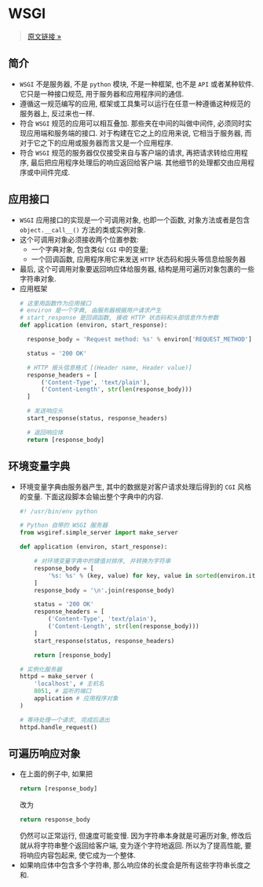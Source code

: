 # WSGI
> [原文链接 &raquo;](http://wsgi.tutorial.codepoint.net/intro)

## 简介
- `WSGI` 不是服务器, 不是 `python` 模块, 不是一种框架, 也不是 `API` 或者某种软件. 它只是一种接口规范, 用于服务器和应用程序间的通信.
- 遵循这一规范编写的应用, 框架或工具集可以运行在任意一种遵循这种规范的服务器上, 反过来也一样.
- 符合 `WSGI` 规范的应用可以相互叠加. 那些夹在中间的叫做中间件, 必须同时实现应用端和服务端的接口. 对于构建在它之上的应用来说, 它相当于服务器, 而对于它之下的应用或服务器而言又是一个应用程序.
- 符合 `WSGI` 规范的服务器仅仅接受来自与客户端的请求, 再把请求转给应用程序, 最后把应用程序处理后的响应返回给客户端. 其他细节的处理都交由应用程序或中间件完成.

## 应用接口
- `WSGI` 应用接口的实现是一个可调用对象, 也即一个函数, 对象方法或者是包含 `object.__call__()` 方法的类或实例对象.
- 这个可调用对象必须接收两个位置参数:
  - 一个字典对象, 包含类似 `CGI` 中的变量;
  - 一个回调函数, 应用程序用它来发送 `HTTP` 状态码和报头等信息给服务器
- 最后, 这个可调用对象要返回响应体给服务器, 结构是用可遍历对象包裹的一些字符串对象.
- 应用框架
  ```python
  # 这里用函数作为应用接口
  # environ 是一个字典, 由服务器根据用户请求产生
  # start_response 是回调函数, 接收 HTTP 状态码和头部信息作为参数
  def application (environ, start_response):

    response_body = 'Request method: %s' % environ['REQUEST_METHOD']

    status = '200 OK'

    # HTTP 报头信息格式 [(Header name, Header value)]
    response_headers = [
        ('Content-Type', 'text/plain'),
        ('Content-Length', str(len(response_body)))
    ]

    # 发送响应头
    start_response(status, response_headers)

    # 返回响应体
    return [response_body]
  ```

## 环境变量字典
- 环境变量字典由服务器产生, 其中的数据是对客户请求处理后得到的 `CGI` 风格的变量. 下面这段脚本会输出整个字典中的内容.
  ```python
  #! /usr/bin/env python

  # Python 自带的 WSGI 服务器
  from wsgiref.simple_server import make_server

  def application (environ, start_response):

      # 对环境变量字典中的键值对排序, 并转换为字符串
      response_body = [
          '%s: %s' % (key, value) for key, value in sorted(environ.items())
      ]
      response_body = '\n'.join(response_body)

      status = '200 OK'
      response_headers = [
          ('Content-Type', 'text/plain'),
          ('Content-Length', str(len(response_body)))
      ]
      start_response(status, response_headers)

      return [response_body]

  # 实例化服务器
  httpd = make_server (
      'localhost', # 主机名
      8051, # 监听的端口
      application # 应用程序对象
  )

  # 等待处理一个请求, 完成后退出
  httpd.handle_request()
  ```

## 可遍历响应对象
- 在上面的例子中, 如果把
  ```python
  return [response_body]
  ```
  改为
  ```python
  return response_body
  ```
  仍然可以正常运行, 但速度可能变慢. 因为字符串本身就是可遍历对象, 修改后就从将字符串整个返回给客户端, 变为逐个字符地返回. 所以为了提高性能, 要将响应内容包起来, 使它成为一个整体.
- 如果响应体中包含多个字符串, 那么响应体的长度会是所有这些字符串长度之和.
